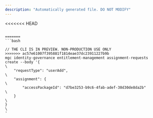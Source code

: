 ```yaml
---
description: "Automatically generated file. DO NOT MODIFY"
---
```


<<<<<<< HEAD
```cli

=======
```bash

// THE CLI IS IN PREVIEW. NON-PRODUCTION USE ONLY
>>>>>>> ac57e61007f395881f1814eae37dc23911227b9b
mgc identity-governance entitlement-management assignment-requests create --body '{\
    "requestType": "userAdd",\
    "assignment": {\
        "accessPackageId": "d7be3253-b9c6-4fab-adef-30d30de8da2b"\
    }\
}\
'

```